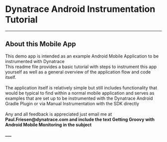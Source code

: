 # Dynatrace Android Instrumentation Tutorial
___

## About this Mobile App
<p>This demo app is intended as an example Android Mobile Application to be instrumented with Dynatrace<br>
This readme file provides a basic tutorial with steps to instrument this app yourself as well as a general
overview of the application flow and code itself.<br><br>
The application itself is relatively simple but still includes functionality that would be typical
to find within a normal mobile application and serves as examples that are set up to be instrumented
with the Dynatrace Android Gradle Plugin or via Manual Instrumentation with the SDK directly<br><br>
Any and all feedback is appreciated just email me at <b>Paul.Friesen@dynatrace.com<b> and include the text
<b>Getting Groovy with Android Mobile Monitoring<b> in the subject</p>
___